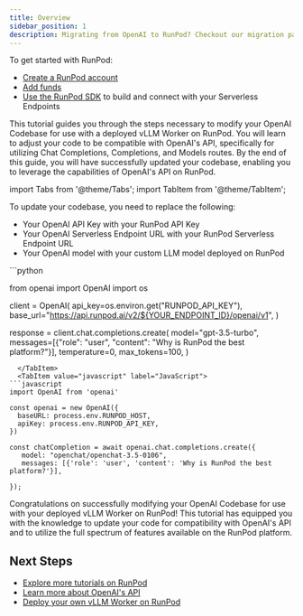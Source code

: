 ```yaml
---
title: Overview
sidebar_position: 1
description: Migrating from OpenAI to RunPod? Checkout our migration page to get started.
---
```


To get started with RunPod:

- [Create a RunPod account](/get-started/manage-accounts)
- [Add funds](/get-started/billing-information)
- [Use the RunPod SDK](/serverless/overview) to build and connect with your Serverless Endpoints

This tutorial guides you through the steps necessary to modify your OpenAI Codebase for use with a deployed vLLM Worker on RunPod. You will learn to adjust your code to be compatible with OpenAI's API, specifically for utilizing Chat Completions, Completions, and Models routes. By the end of this guide, you will have successfully updated your codebase, enabling you to leverage the capabilities of OpenAI's API on RunPod.

import Tabs from '@theme/Tabs';
import TabItem from '@theme/TabItem';

To update your codebase, you need to replace the following:

- Your OpenAI API Key with your RunPod API Key
- Your OpenAI Serverless Endpoint URL with your RunPod Serverless Endpoint URL
- Your OpenAI model with your custom LLM model deployed on RunPod

<Tabs>
  <TabItem value="python" label="Python" default>
```python

from openai import OpenAI
import os

client = OpenAI(
api_key=os.environ.get("RUNPOD_API_KEY"),
base_url="https://api.runpod.ai/v2/${YOUR_ENDPOINT_ID}/openai/v1",
)

response = client.chat.completions.create(
model="gpt-3.5-turbo",
messages=[{"role": "user", "content": "Why is RunPod the best platform?"}],
temperature=0,
max_tokens=100,
)

````
  </TabItem>
  <TabItem value="javascript" label="JavaScript">
```javascript
import OpenAI from 'openai'

const openai = new OpenAI({
  baseURL: process.env.RUNPOD_HOST,
  apiKey: process.env.RUNPOD_API_KEY,
})

const chatCompletion = await openai.chat.completions.create({
   model: "openchat/openchat-3.5-0106",
   messages: [{'role': 'user', 'content': 'Why is RunPod the best platform?'}],

});
````

</TabItem>
</Tabs>

Congratulations on successfully modifying your OpenAI Codebase for use with your deployed vLLM Worker on RunPod!
This tutorial has equipped you with the knowledge to update your code for compatibility with OpenAI's API and to utilize the full spectrum of features available on the RunPod platform.

## Next Steps

- [Explore more tutorials on RunPod](/tutorials/introduction/overview)
- [Learn more about OpenAI's API](https://platform.openai.com/docs/)
- [Deploy your own vLLM Worker on RunPod](https://www.runpod.io/console/serverless)
